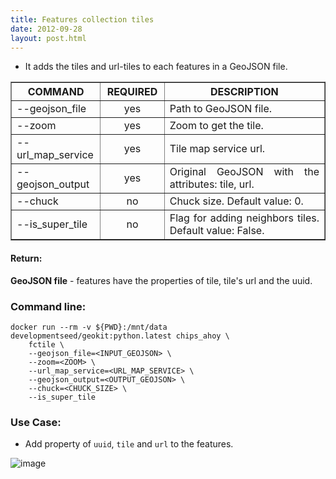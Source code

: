 ```yaml
---
title: Features collection tiles
date: 2012-09-28
layout: post.html
---
```


- It adds the tiles and url-tiles to each features in a GeoJSON file.

<table border cellpadding="5">
	<tr>
		<th style="width: 20%;">COMMAND</th> 
        <th style="width: 20%;">REQUIRED</th> 
        <th style="width: 50%;">DESCRIPTION</th>
	</tr>
	<tr>
		<td style="text-align: justify; vertical-align: middle;">--geojson_file</td> 
        <td style="text-align: center; vertical-align: middle;">yes</td>
        <td style="text-align: justify; vertical-align: middle;">Path to GeoJSON file.</td>
	</tr>
    <tr>
		<td style="text-align: justify; vertical-align: middle;">--zoom</td> 
        <td style="text-align: center; vertical-align: middle;">yes</td>
        <td style="text-align: justify; vertical-align: middle;">Zoom to get the tile.</td>
	</tr>
    <tr>
		<td style="text-align: justify; vertical-align: middle;">--url_map_service</td> 
        <td style="text-align: center; vertical-align: middle;">yes</td>
        <td style="text-align: justify; vertical-align: middle;">Tile map service url.</td>
	</tr>
    <tr>
		<td style="text-align: justify; vertical-align: middle;">--geojson_output</td> 
        <td style="text-align: center; vertical-align: middle;">yes</td>
        <td style="text-align: justify; vertical-align: middle;">Original GeoJSON with the attributes: tile, url.</td>
	</tr>
    <tr>
		<td style="text-align: justify; vertical-align: middle;">--chuck</td> 
        <td style="text-align: center; vertical-align: middle;">no</td>
        <td style="text-align: justify; vertical-align: middle;">Chuck size. Default value: 0.</td>
	</tr>
    <tr>
		<td style="text-align: justify; vertical-align: middle;">--is_super_tile</td> 
        <td style="text-align: center; vertical-align: middle;">no</td>
        <td style="text-align: justify; vertical-align: middle;">Flag for adding neighbors tiles. Default value: False.</td>
	</tr>    
</table>
  
#### Return:

**GeoJSON file** - features have the properties of tile, tile's url and the uuid.

### Command line:

```
docker run --rm -v ${PWD}:/mnt/data developmentseed/geokit:python.latest chips_ahoy \
    fctile \
    --geojson_file=<INPUT_GEOJSON> \
    --zoom=<ZOOM> \
    --url_map_service=<URL_MAP_SERVICE> \
    --geojson_output=<OUTPUT_GEOJSON> \
    --chuck=<CHUCK_SIZE> \
    --is_super_tile
```

### Use Case:

- Add property of `uuid`, `tile` and `url` to the features.

![image](https://user-images.githubusercontent.com/11504548/129078808-cf284c44-ae6d-46d1-94fb-3349dbf6d940.png)
